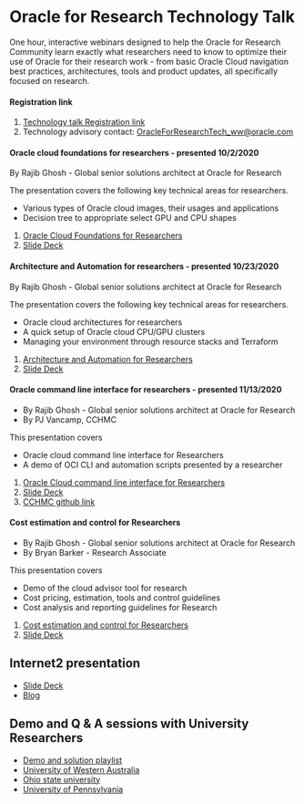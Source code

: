 # Oracle for Research Technology Talk

One hour, interactive webinars designed to help the Oracle for Research Community learn exactly what researchers need to know to optimize their use of Oracle for their research work - from basic Oracle Cloud navigation best practices, architectures, tools and product updates, all specifically focused on research.

#### Registration link
1. [Technology talk Registration link](https://oracle.zoom.us/webinar/register/3016008757998/WN_E4Ybiw4RTFWT5ZiTzRkBTQ)
2. Technology advisory contact: OracleForResearchTech_ww@oracle.com

#### Oracle cloud foundations for researchers - presented 10/2/2020
By Rajib Ghosh - Global senior solutions architect at Oracle for Research

The presentation covers the following key technical areas for researchers.
* Various types of Oracle cloud images, their usages and applications
* Decision tree to appropriate select GPU and CPU shapes 

1. [Oracle Cloud Foundations for Researchers](http://oracl.info/XBP850BKalW)
2. [Slide Deck](https://github.com/OracleForResearch/Technology-Talk/blob/main/OFRTechnologyTalk-10022020.pdf)

#### Architecture and Automation for researchers - presented 10/23/2020
By Rajib Ghosh - Global senior solutions architect at Oracle for Research

The presentation covers the following key technical areas for researchers.
* Oracle cloud architectures for researchers
* A quick setup of Oracle cloud CPU/GPU clusters
* Managing your environment through resource stacks and Terraform

1. [Architecture and Automation for Researchers](https://youtu.be/kjy2XtAjJ-E)
2. [Slide Deck](https://github.com/OracleForResearch/Technology-Talk/blob/main/OFRTechnologyTalk-10232020.pdf)

#### Oracle command line interface for researchers - presented 11/13/2020
* By Rajib Ghosh - Global senior solutions architect at Oracle for Research
* By PJ Vancamp, CCHMC

This presentation covers 
* Oracle cloud command line interface for Researchers
* A demo of OCI CLI and automation scripts presented by a researcher

1. [Oracle Cloud command line interface for Researchers](https://youtu.be/7KXWtvM_eoI)
2. [Slide Deck](https://github.com/OracleForResearch/Technology-Talk/blob/main/OFRTechnologyTalk-11132020.pdf)
3. [CCHMC github link](https://github.com/pieterjanvc/OCI_CLI)

#### Cost estimation and control for Researchers
* By Rajib Ghosh - Global senior solutions architect at Oracle for Research
* By Bryan Barker - Research Associate 

This presentation covers 
* Demo of the cloud advisor tool for research
* Cost pricing, estimation, tools and control guidelines
* Cost analysis and reporting guidelines for Research

1. [Cost estimation and control for Researchers](https://youtu.be/-GzEQI6rMgk)
2. [Slide Deck](https://github.com/OracleForResearch/Technology-Talk/blob/main/OFRTechnologyTalk-12042020.pdf)

## Internet2 presentation
* [Slide Deck](https://github.com/OracleForResearch/Technology-Talk/blob/main/Internet2_UCDavis_12082020.pdf)
* [Blog](https://internet2.edu/high-performance-computing-helps-researchers-predict-whether-a-drug-will-harm-your-heart/)

## Demo and Q & A sessions with University Researchers
* [Demo and solution playlist](https://www.youtube.com/playlist?list=PL-tjjbUH8cm3cGih2_IDUHt3b3kCqU5Kv)
* [University of Western Australia](https://www.youtube.com/watch?v=j6es4hvLHhI&list=PL-tjjbUH8cm3cGih2_IDUHt3b3kCqU5Kv&index=1)
* [Ohio state university](https://www.youtube.com/watch?v=RceXmeqxTfI&list=PL-tjjbUH8cm3cGih2_IDUHt3b3kCqU5Kv&index=2)
* [University of Pennsylvania]()


